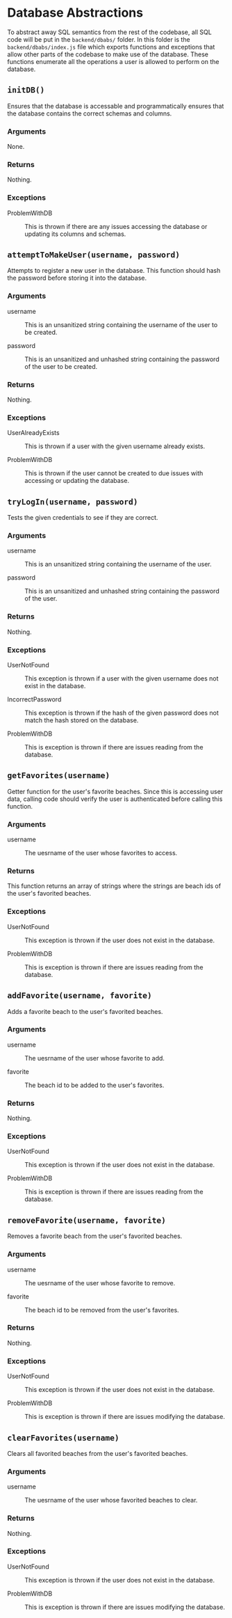 # Database Abstractions
To abstract away SQL semantics from the rest of the codebase, all SQL code will be put in the `backend/dbabs/` folder. In this folder is the `backend/dbabs/index.js` file which exports functions and exceptions that allow other parts of the codebase to make use of the database. These functions enumerate all the operations a user is allowed to perform on the database.

## `initDB()`
Ensures that the database is accessable and programmatically ensures that the database contains the correct schemas and columns.

### Arguments
None.

### Returns
Nothing.

### Exceptions
<dl>
<dt>

ProblemWithDB

</dt>
<dd>

This is thrown if there are any issues accessing the database or updating its columns and schemas.

</dd>
</dl>

## `attemptToMakeUser(username, password)`
Attempts to register a new user in the database. This function should hash the password before storing it into the database.

### Arguments
<dl>
<dt>

username

</dt>
<dd>

This is an unsanitized string containing the username of the user to be created.

</dd>
<dt>

password

</dt>
<dd>

This is an unsanitized and unhashed string containing the password of the user to be created.

</dd>
</dl>

### Returns
Nothing.

### Exceptions
<dl>
<dt>

UserAlreadyExists

</dt>
<dd>

This is thrown if a user with the given username already exists.

</dd>
<dt>

ProblemWithDB

</dt>
<dd>

This is thrown if the user cannot be created to due issues with accessing or updating the database.

</dd>
</dl>

## `tryLogIn(username, password)`
Tests the given credentials to see if they are correct.

### Arguments
<dl>
<dt>

username

</dt>
<dd>

This is an unsanitized string containing the username of the user.

</dd>
<dt>

password

</dt>
<dd>

This is an unsanitized and unhashed string containing the password of the user.

</dd>
</dl>

### Returns
Nothing.

### Exceptions
<dl>
<dt>

UserNotFound

</dt>
<dd>

This exception is thrown if a user with the given username does not exist in the database.

</dd>
<dt>

IncorrectPassword

</dt>
<dd>

This exception is thrown if the hash of the given password does not match the hash stored on the database.

</dd>
<dt>

ProblemWithDB

</dt>
<dd>

This is exception is thrown if there are issues reading from the database.

</dd>
</dl>

## `getFavorites(username)`
Getter function for the user's favorite beaches. Since this is accessing user data, calling code should verify the user is authenticated before calling this function.

### Arguments
<dl>
<dt>

username

</dt>
<dd>

The uesrname of the user whose favorites to access.

</dd>
</dl>

### Returns
This function returns an array of strings where the strings are beach ids of the user's favorited beaches.

### Exceptions
<dl>
<dt>

UserNotFound

</dt>
<dd>

This exception is thrown if the user does not exist in the database.

</dd>
<dt>

ProblemWithDB

</dt>
<dd>

This is exception is thrown if there are issues reading from the database.

</dd>
</dl>

## `addFavorite(username, favorite)`
Adds a favorite beach to the user's favorited beaches.

### Arguments
<dl>
<dt>

username

</dt>
<dd>

The uesrname of the user whose favorite to add.

</dd>
<dt>

favorite

</dt>
<dd>

The beach id to be added to the user's favorites.

</dd>
</dl>

### Returns
Nothing.

### Exceptions
<dl>
<dt>

UserNotFound

</dt>
<dd>

This exception is thrown if the user does not exist in the database.

</dd>
<dt>

ProblemWithDB

</dt>
<dd>

This is exception is thrown if there are issues reading from the database.

</dd>
</dl>

## `removeFavorite(username, favorite)`
Removes a favorite beach from the user's favorited beaches.

### Arguments
<dl>
<dt>

username

</dt>
<dd>

The uesrname of the user whose favorite to remove.

</dd>
<dt>

favorite

</dt>
<dd>

The beach id to be removed from the user's favorites.

</dd>
</dl>

### Returns
Nothing.

### Exceptions
<dl>
<dt>

UserNotFound

</dt>
<dd>

This exception is thrown if the user does not exist in the database.

</dd>
<dt>

ProblemWithDB

</dt>
<dd>

This is exception is thrown if there are issues modifying the database.

</dd>
</dl>

## `clearFavorites(username)`
Clears all favorited beaches from the user's favorited beaches.

### Arguments
<dl>
<dt>

username

</dt>
<dd>

The uesrname of the user whose favorited beaches to clear.

</dd>
</dl>

### Returns
Nothing.

### Exceptions
<dl>
<dt>

UserNotFound

</dt>
<dd>

This exception is thrown if the user does not exist in the database.

</dd>
<dt>

ProblemWithDB

</dt>
<dd>

This is exception is thrown if there are issues modifying the database.

</dd>
</dl>
